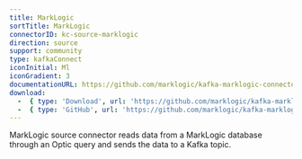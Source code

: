 ```yaml
---
title: MarkLogic
sortTitle: MarkLogic
connectorID: kc-source-marklogic
direction: source
support: community
type: kafkaConnect
iconInitial: Ml
iconGradient: 3
documentationURL: https://github.com/marklogic/kafka-marklogic-connector
download:
  -  { type: 'Download', url: 'https://github.com/marklogic/kafka-marklogic-connector/releases' }
  -  { type: 'GitHub', url: 'https://github.com/marklogic/kafka-marklogic-connector' }
---
```

MarkLogic source connector reads data from a MarkLogic database through an Optic query and sends the data to a Kafka topic.

